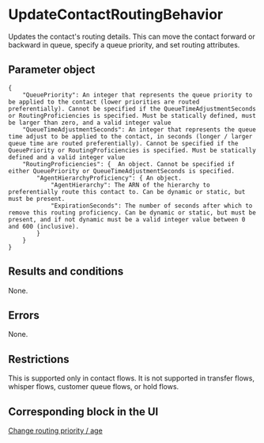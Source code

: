 # UpdateContactRoutingBehavior<a name="contact-actions-updatecontactroutingbehavior"></a>

Updates the contact's routing details\. This can move the contact forward or backward in queue, specify a queue priority, and set routing attributes\. 

## Parameter object<a name="updatecontactroutingbehavior-parameter"></a>

```
{
    "QueuePriority": An integer that represents the queue priority to be applied to the contact (lower priorities are routed preferentially). Cannot be specified if the QueueTimeAdjustmentSeconds or RoutingProficiencies is specified. Must be statically defined, must be larger than zero, and a valid integer value
    "QueueTimeAdjustmentSeconds": An integer that represents the queue time adjust to be applied to the contact, in seconds (longer / larger queue time are routed preferentially). Cannot be specified if the QueuePriority or RoutingProficiencies is specified. Must be statically defined and a valid integer value
    "RoutingProficiencies": {  An object. Cannot be specified if either QueuePriority or QueueTimeAdjustmentSeconds is specified.
        "AgentHierarchyProficiency": { An object.
            "AgentHierarchy": The ARN of the hierarchy to preferentially route this contact to. Can be dynamic or static, but must be present.
            "ExpirationSeconds": The number of seconds after which to remove this routing proficiency. Can be dynamic or static, but must be present, and if not dynamic must be a valid integer value between 0 and 600 (inclusive).
        }
    }
}
```

## Results and conditions<a name="updatecontactroutingbehavior-results"></a>

None\.

## Errors<a name="updatecontactroutingbehavior-errors"></a>

None\.

## Restrictions<a name="updatecontactroutingbehavior-restrictions"></a>

This is supported only in contact flows\. It is not supported in transfer flows, whisper flows, customer queue flows, or hold flows\. 

## Corresponding block in the UI<a name="updatecontactroutingbehavior-ui"></a>

[Change routing priority / age](change-routing-priority.md)